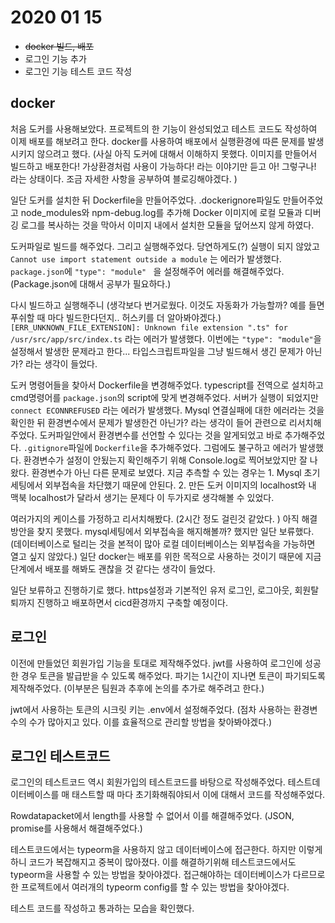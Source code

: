# 2020 01 15

* ~~docker 빌드, 배포~~
* 로그인 기능 추가
* 로그인 기능 테스트 코드 작성



## docker 

처음 도커를 사용해보았다. 프로젝트의 한 기능이 완성되었고 테스트 코드도 작성하여 이제 배포를 해보려고 한다. docker를 사용하여 배포에서 실행환경에 따른 문제를 발생시키지 않으려고 했다. (사실 아직 도커에 대해서 이해하지 못했다. 이미지를 만들어서 빌드하고 배포한다! 가상환경처럼 사용이 가능하다! 라는 이야기만 듣고 아! 그렇구나! 라는 상태이다. 조금 자세한 사항을 공부하여 블로깅해야겠다. )

일단 도커를 설치한 뒤 Dockerfile을 만들어주었다. .dockerignore파일도 만들어주었고 node_modules와 npm-debug.log를 추가해 Docker 이미지에 로컬 모듈과 디버깅 로그를 복사하는 것을 막아서 이미지 내에서 설치한 모듈을 덮어쓰지 않게 하였다.

도커파일로 빌드를 해주었다. 그리고 실행해주었다. 당연하게도(?) 실행이 되지 않았고 `Cannot use import statement outside a module` 는 에러가 발생했다. `package.json`에 `"type": "module" ` 을 설정해주어 에러를 해결해주었다. (Package.json에 대해서 공부가 필요하다.)

다시 빌드하고 실행해주니 (생각보다 번거로웠다. 이것도 자동화가 가능할까? 예를 들면 푸쉬할 때 마다 빌드한다던지.. 허스키를 더 알아봐야겠다.) `[ERR_UNKNOWN_FILE_EXTENSION]: Unknown file extension ".ts" for /usr/src/app/src/index.ts` 라는 에러가 발생했다. 이번에는 `"type": "module"`을 설정해서 발생한 문제라고 한다... 타입스크립트파일을 그냥 빌드해서 생긴 문제가 아닌가? 라는 생각이 들었다. 

도커 명령어들을 찾아서 Dockerfile을 변경해주었다. typescript를 전역으로 설치하고 cmd명령어를 `package.json`의 script에 맞게 변경해주었다. 서버가 실행이 되었지만 `connect ECONNREFUSED` 라는 에러가 발생했다. Mysql 연결실패에 대한 에러라는 것을 확인한 뒤 환경변수에서 문제가 발생한건 아닌가? 라는 생각이 들어 관련으로 리서치해주었다. 도커파일안에서 환경변수를 선언할 수 있다는 것을 알게되었고 바로 추가해주었다. `.gitignore`파일에 `Dockerfile`을 추가해주었다. 그럼에도 불구하고 에러가 발생했다. 환경변수가 설정이 안됬는지 확인해주기 위해 Console.log로 찍어보았지만 잘 나왔다. 환경변수가 아닌 다른 문제로 보였다. 지금 추측할 수 있는 경우는 1. Mysql 초기세팅에서 외부접속을 차단했기 때문에 안된다. 2. 만든 도커 이미지의 localhost와 내 맥북 localhost가 달라서 생기는 문제다 이 두가지로 생각해볼 수 있었다. 

여러가지의 케이스를 가정하고 리서치해봤다. (2시간 정도 걸린것 같았다. ) 아직 해결방안을 찾지 못했다. mysql세팅에서 외부접속을 해지해볼까? 했지만 일단 보류했다. (데이터베이스로 털리는 것을 본적이 많아 로컬 데이터베이스는 외부접속을 가능하면 열고 싶지 않았다.) 일단 docker는 배포를 위한 목적으로 사용하는 것이기 때문에 지금단계에서 배포를 해봐도 괜찮을 것 같다는 생각이 들었다. 

일단 보류하고 진행하기로 했다. https설정과 기본적인 유저 로그인, 로그아웃, 회원탈퇴까지 진행하고 배포하면서 cicd환경까지 구축할 예정이다. 



## 로그인

이전에 만들었던 회원가입 기능을 토대로 제작해주었다. jwt를 사용하여 로그인에 성공한 경우 토큰을 발급받을 수 있도록 해주었다. 파기는 1시간이 지나면 토큰이 파기되도록 제작해주었다. (이부분은 팀원과 추후에 논의를 추가로 해주려고 한다.)

jwt에서 사용하는 토큰의 시크릿 키는 .env에서 설정해주었다. (점차 사용하는 환경변수의 수가 많아지고 있다. 이를 효율적으로 관리할 방법을 찾아봐야겠다.) 



## 로그인 테스트코드

로그인의 테스트코드 역시 회원가입의 테스트코드를 바탕으로 작성해주었다. 테스트데이터베이스를 매 태스트할 때 마다 초기화해줘야되서 이에 대해서 코드를 작성해주었다. 

Rowdatapacket에서 length를 사용할 수 없어서 이를 해결해주었다. (JSON, promise를 사용해서 해결해주었다.)

테스트코드에서는 typeorm을 사용하지 않고 데이터베이스에 접근한다. 하지만 이렇게 하니 코드가 복잡해지고 중복이 많아졌다. 이를 해결하기위해 테스트코드에서도 typeorm을 사용할 수 있는 방법을 찾아야겠다. 접근해야하는 데이터베이스가 다르므로 한 프로젝트에서 여러개의 typeorm config를 할 수 있는 방법을 찾아야겠다. 

테스트 코드를 작성하고 통과하는 모습을 확인했다. 